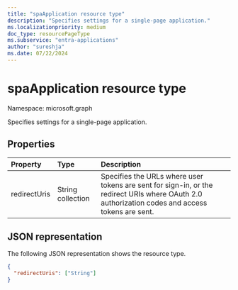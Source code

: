 ```yaml
---
title: "spaApplication resource type"
description: "Specifies settings for a single-page application."
ms.localizationpriority: medium
doc_type: resourcePageType
ms.subservice: "entra-applications"
author: "sureshja"
ms.date: 07/22/2024
---
```


# spaApplication resource type

Namespace: microsoft.graph

Specifies settings for a single-page application.

## Properties

| Property | Type | Description |
|:---------|:-----|:------------|
| redirectUris | String collection | Specifies the URLs where user tokens are sent for sign-in, or the redirect URIs where OAuth 2.0 authorization codes and access tokens are sent. |

## JSON representation
The following JSON representation shows the resource type.

<!-- {
  "blockType": "resource",
  "optionalProperties": [
  ],
  "@odata.type": "microsoft.graph.spaApplication"
}-->

```json
{
  "redirectUris": ["String"]
}
```
